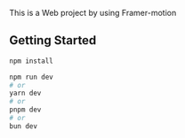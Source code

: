 This is a Web project by using Framer-motion

## Getting Started

```bash
npm install
```

```bash
npm run dev
# or
yarn dev
# or
pnpm dev
# or
bun dev
```
